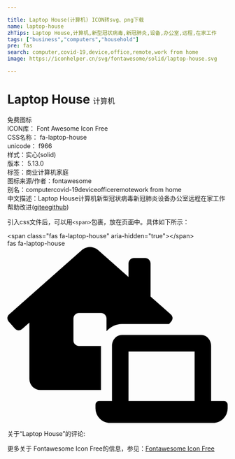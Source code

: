 ```yaml
---

title: Laptop House(计算机) ICON转svg、png下载
name: laptop-house
zhTips: Laptop House,计算机,新型冠状病毒,新冠肺炎,设备,办公室,远程,在家工作
tags: ["business","computers","household"]
pre: fas
search: computer,covid-19,device,office,remote,work from home
image: https://iconhelper.cn/svg/fontawesome/solid/laptop-house.svg

---
```


# Laptop House  <small style="font-size: 60%;font-weight: 100">计算机</small>


<div class="detail-page">
<p>
<span><span class="badge-success badge">免费图标</span> </span>
<br/>
<span>
ICON库：
<span class="badge-secondary badge">Font Awesome Icon Free</span> 
</span>
<br/>
<span>
CSS名称：
<span class="badge-secondary badge">fa-laptop-house</span> 
</span>
<br/>
<span>
unicode：
<span class="badge-secondary badge">f966</span> 
<copy-btn content='f966' btn-title=""></copy-btn>
<copy-btn :content='String.fromCodePoint(parseInt("f966", 16))' btn-title="复制U"></copy-btn>
</span><br/><span>样式：<span class="badge-light badge">实心(solid)</span></span>
<br/>
<span>
版本：
<span class="badge-secondary badge">5.13.0</span> 
</span><br/><span>标签：<span class="badge-light badge"><router-link to="/tags/business.html">商业</router-link></span><span class="badge-light badge"><router-link to="/tags/computers.html">计算机</router-link></span><span class="badge-light badge"><router-link to="/tags/household.html">家庭</router-link></span></span>
<br/>
<span>图标来源/作者：<span class="badge-light badge">fontawesome</span></span> 
<br/>
<span>别名：<span class="badge-light badge">computer</span><span class="badge-light badge">covid-19</span><span class="badge-light badge">device</span><span class="badge-light badge">office</span><span class="badge-light badge">remote</span><span class="badge-light badge">work from home</span></span><br/><span class="zh-detail">中文描述：<span class="badge-primary badge">Laptop House</span><span class="badge-primary badge">计算机</span><span class="badge-primary badge">新型冠状病毒</span><span class="badge-primary badge">新冠肺炎</span><span class="badge-primary badge">设备</span><span class="badge-primary badge">办公室</span><span class="badge-primary badge">远程</span><span class="badge-primary badge">在家工作</span><span class="help-link"><span>帮助改进</span>(<a href="https://gitee.com/liuwave/icon-helper/edit/master/json/fontawesome/solid/laptop-house.json" target="_blank" rel="noopener noreferrer">gitee</a><a href="https://github.com/liuwave/icon-helper/edit/master/json/fontawesome/solid/laptop-house.json" target="_blank" rel="noopener noreferrer">github</a></span>)</span><br/>
</p>
</div>
<div class="alert alert-dark">
  <i class="fas fa-laptop-house fa-xs"></i>
  <i class="fas fa-laptop-house fa-sm"></i>
  <i class="fas fa-laptop-house fa-lg"></i>
  <i class="fas fa-laptop-house fa-2x"></i>
  <i class="fas fa-laptop-house fa-3x"></i>
  <i class="fas fa-laptop-house fa-5x"></i>
  <i class="fas fa-laptop-house fa-7x"></i>
</div>
<div>
  <p>引入css文件后，可以用<code>&lt;span&gt;</code>包裹，放在页面中。具体如下所示：    
  </p>
  <div class="alert alert-primary" style="font-size: 14px">
    &lt;span class="fas fa-laptop-house" aria-hidden="true"&gt;&lt;/span&gt;
    <copy-btn content='<span class="fas fa-laptop-house" aria-hidden="true"></span>'></copy-btn>
  </div>
  <div class="alert alert-secondary">
    <i class="fas fa-laptop-house"
    style="font-size: 24px"
    aria-hidden="true"></i> fas fa-laptop-house
    <copy-btn content="fas fa-laptop-house" btn-title="复制图标名称"></copy-btn>
  </div>
</div>
<div id="svg" class="svg-wrap">
<svg xmlns="http://www.w3.org/2000/svg" viewBox="0 0 640 512"><path d="M272,288H208a16,16,0,0,1-16-16V208a16,16,0,0,1,16-16h64a16,16,0,0,1,16,16v37.12C299.11,232.24,315,224,332.8,224H469.74l6.65-7.53A16.51,16.51,0,0,0,480,207a16.31,16.31,0,0,0-4.75-10.61L416,144V48a16,16,0,0,0-16-16H368a16,16,0,0,0-16,16V87.3L263.5,8.92C258,4,247.45,0,240.05,0s-17.93,4-23.47,8.92L4.78,196.42A16.15,16.15,0,0,0,0,207a16.4,16.4,0,0,0,3.55,9.39L22.34,237.7A16.22,16.22,0,0,0,33,242.48,16.51,16.51,0,0,0,42.34,239L64,219.88V384a32,32,0,0,0,32,32H272ZM629.33,448H592V288c0-17.67-12.89-32-28.8-32H332.8c-15.91,0-28.8,14.33-28.8,32V448H266.67A10.67,10.67,0,0,0,256,458.67v10.66A42.82,42.82,0,0,0,298.6,512H597.4A42.82,42.82,0,0,0,640,469.33V458.67A10.67,10.67,0,0,0,629.33,448ZM544,448H352V304H544Z"/></svg>
</div>
<detail full-name='fa-laptop-house'></detail>
<div>
<p>关于“Laptop House”的评论:</p>
</div>
<Vssue title="关于“Laptop House”的评论" ></Vssue>    
<div><p>更多关于  Fontawesome Icon Free的信息，参见：<a target="_blank" href="https://iconhelper.cn/fontawesome.html">Fontawesome Icon Free</a>
</p></div>

